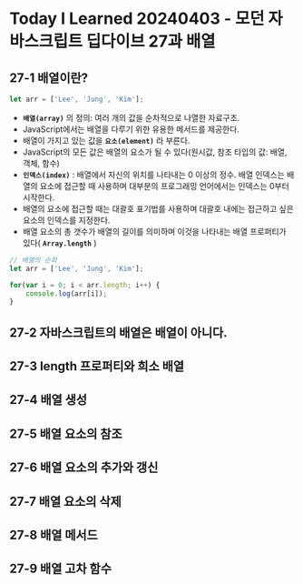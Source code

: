 # Today I Learned 20240403 - 모던 자바스크립트 딥다이브 27과 배열

## 27-1 배열이란?
```javascript
let arr = ['Lee', 'Jung', 'Kim'];
```
- **`배열(array)`** 의 정의: 여러 개의 값을 순차적으로 나열한 자료구조.
- JavaScript에서는 배열을 다루기 위한 유용한 메서드를 제공한다.
- 배열이 가지고 있는 값을 **`요소(element)`** 라 부른다.
- JavaScript의 모든 값은 배열의 요소가 될 수 있다(원시값, 참조 타입의 값: 배열, 객체, 함수)
- **`인덱스(index)`** : 배열에서 자신의 위치를 나타내는 0 이상의 정수. 배열 인덱스는 배열의 요소에 접근할 때 사용하며 대부분의 프로그래밍 언어에서는 인덱스는 0부터 시작한다.
- 배열의 요소에 접근할 때는 대괄호 표기법를 사용하며 대괄호 내에는 접근하고 싶은 요소의 인덱스를 지정한다.
- 배열 요소의 총 갯수가 배열의 길이를 의미하며 이것을 나타내는 배열 프로퍼티가 있다( **`Array.length`** )

```javascript
// 배열의 순회
let arr = ['Lee', 'Jung', 'Kim'];

for(var i = 0; i < arr.length; i++) {
    console.log(arr[i]);
}
```

## 27-2 자바스크립트의 배열은 배열이 아니다.

## 27-3 length 프로퍼티와 희소 배열

## 27-4 배열 생성

## 27-5 배열 요소의 참조

## 27-6 배열 요소의 추가와 갱신

## 27-7 배열 요소의 삭제

## 27-8 배열 메서드

## 27-9 배열 고차 함수
